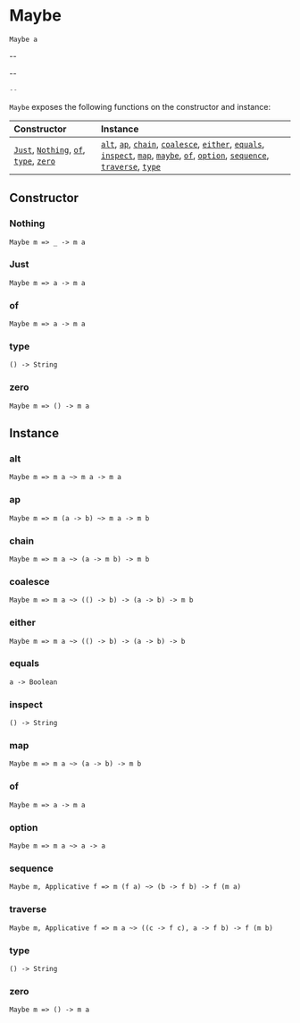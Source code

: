 # Maybe

`Maybe a`

--

--

```js
--
```

`Maybe` exposes the following functions on the constructor and instance:

| Constructor | Instance |
|:---|:---|
| [`Just`](#just), [`Nothing`](#nothing), [`of`](#of), [`type`](#type), [`zero`](#zero) | [`alt`](#alt), [`ap`](#ap), [`chain`](#chain), [`coalesce`](#coalesce), [`either`](#either), [`equals`](#equals), [`inspect`](#inspect), [`map`](#map), [`maybe`](#maybe), [`of`](#of), [`option`](#option), [`sequence`](#sequence), [`traverse`](#traverse), [`type`](#type) |

## Constructor

### Nothing

`Maybe m => _ -> m a`

### Just

`Maybe m => a -> m a`

### of

`Maybe m => a -> m a`

### type

`() -> String`

### zero

`Maybe m => () -> m a`

## Instance

### alt

`Maybe m => m a ~> m a -> m a`

### ap

`Maybe m => m (a -> b) ~> m a -> m b`

### chain

`Maybe m => m a ~> (a -> m b) -> m b`

### coalesce

`Maybe m => m a ~> (() -> b) -> (a -> b) -> m b`

### either

`Maybe m => m a ~> (() -> b) -> (a -> b) -> b`

### equals

`a -> Boolean`

### inspect

`() -> String`

### map

`Maybe m => m a ~> (a -> b) -> m b`

### of

`Maybe m => a -> m a`

### option

`Maybe m => m a ~> a -> a`

### sequence

`Maybe m, Applicative f => m (f a) ~> (b -> f b) -> f (m a)`

### traverse

`Maybe m, Applicative f => m a ~> ((c -> f c), a -> f b) -> f (m b)`

### type

`() -> String`

### zero

`Maybe m => () -> m a`
